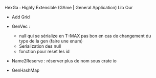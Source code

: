 HexGa : Highly Extensible (GAme | General Application) Lib Our

- Add Grid

- GenVec : 
    - null qui se sérialize en T::MAX pas bon en cas de changement du type de la gen (faire une enum)
    - Serialization des null
    - fonction pour reset les id


- Name2Reserve : réserver plus de nom sous crate io

- GenHashMap
